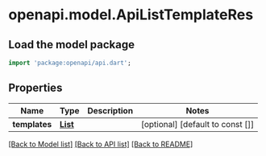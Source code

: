 # openapi.model.ApiListTemplateRes

## Load the model package
```dart
import 'package:openapi/api.dart';
```

## Properties
Name | Type | Description | Notes
------------ | ------------- | ------------- | -------------
**templates** | [**List<ApiTemplate>**](ApiTemplate.md) |  | [optional] [default to const []]

[[Back to Model list]](../README.md#documentation-for-models) [[Back to API list]](../README.md#documentation-for-api-endpoints) [[Back to README]](../README.md)


